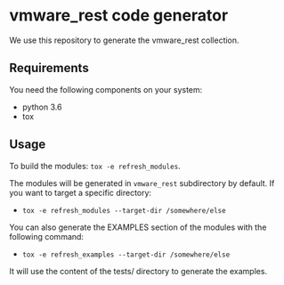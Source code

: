 # vmware_rest code generator

We use this repository to generate the vmware_rest collection.

## Requirements

You need the following components on your system:

- python 3.6
- tox

## Usage

To build the modules: `tox -e refresh_modules`.

The modules will be generated in `vmware_rest` subdirectory by default. If
you want to target a specific directory:

- `tox -e refresh_modules --target-dir /somewhere/else`

You can also generate the EXAMPLES section of the modules with the
following command:

- `tox -e refresh_examples --target-dir /somewhere/else`

It will use the content of the tests/ directory to generate the examples.
